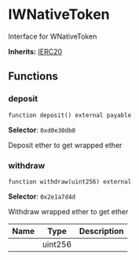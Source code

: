 

# IWNativeToken


Interface for WNativeToken



**Inherits:** [IERC20](../../../@openzeppelin/contracts/token/ERC20/IERC20.md)

## Functions
### deposit

```solidity
function deposit() external payable
```
**Selector**: `0xd0e30db0`

Deposit ether to get wrapped ether

### withdraw

```solidity
function withdraw(uint256) external
```
**Selector**: `0x2e1a7d4d`

Withdraw wrapped ether to get ether

| Name | Type | Description |
| ---- | ---- | ----------- |
|  | uint256 |  |

